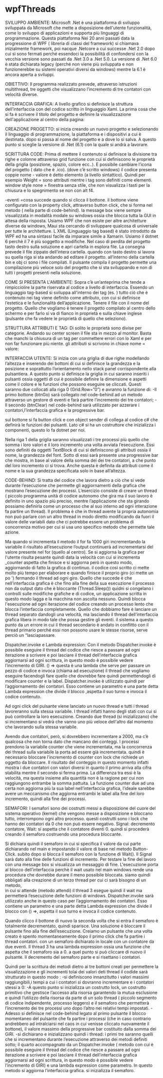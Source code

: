 # wpfThreads

SVILUPPO AMBIENTE:
Microsoft .Net è una piattaforma di sviluppo sviluppata da Microsoft che mette a disposizione dell'utente funzionalità, come lo sviluppo di applicazioni e supporta più linguaggi di programmazione.
Questa piattaforma 
Nei 20 anni passati data la progressione di WPF ( libreria di classi del framework) si chiamava inizialmente framework, poi nacque .Netcore a cui successe .Net 2.0 dopo cui si sono fermati perché essendoci  la possibilità di confondersi con la vecchia versione sono passati da .Net 3.0 a .Net 5.0.
La versione di .Net 6.0 è stata dichiarata legacy (perché non viene più sviluppata e non funzionerebbe su sistemi operativi diversi da windows) mentre la 6.1 è ancora aperta a sviluppi.


OBIETTIVO:
Il programma realizzato prevede, attraverso istruzioni multithread, tre oggetti che visualizzano l’incremento di tre contatori con velocità diverse.

INTERFACCIA GRAFICA:
A livello grafico si definisce la struttura dell’interfaccia con del codice scritto in linguaggio Xaml. La prima cosa che si fa è scrivere il titolo del progetto e definire la visualizzazione dell'applicazione al centro della pagina:

CREAZIONE PROGETTO:
si inizia creando un nuovo progetto e selezionando  il linguaggio di programmazione, la piattaforma  e i dispositivi a cui è destinata.
dopo si passa al nome del progetto e a dove lo si salva.
A questo punto si sceglie la versione di .Net (6.1) con la quale si andrà a lavorare.

SCRITTURA CODE:
Prima di mettere il contenuto si definisce la divisione tra righe e colonne attraverso grid funzione con cui si definiscono le proprietà della griglia (posizione, spazio, colore ecc..). E possibile cambiare l’icona del progetto ( dato che è .ico). (dove c’è scritto windows) il codice presenta coppie nome - valore
è detto elemento (a livello sintattico). Quindi  per esempio Weight = sono attributi mentre
i tag sono definiti come elementi. window style none = finestra senza stile, che non visualizza i tasti per la chiusura e lo spegnimento se non con alt f4.

-eventi =cosa succede quando si clicca il bottone. 
il bottone viene configurato con la property click, attraverso button click, che si forma nel metodo ( nella parte di code-behind).
la message box viene sempre visualizzata in modalità modale su windows ossia che blocca tutta la GUI in attesa della risposta.
Usiamo WPF che non esiste per altre architetture diverse da windows, Maui sta cercando di sviluppare qualcosa di universale per tutte le architetture. L XML (Linguaggio tag based)  è stato introdotto da WPF ed ha una sintassi facile da imparare simile a Xamarin. 
Usiamo il dotnet 6 perchè il 7 è più soggetto a modifiche.
Nel caso di perdita del progetto tasto destro sulla soluzione e apri cartella in esplora file.
La consegna prevede il file zippato dell’intera cartella. 
 quando con tasto destro si lavora su quella riga si sta andando ad editare il progetto.
all’interno della cartella bin e obj  ci sono i file compilati.
Il pulsante compila il progetto permette una compilazione più veloce solo del progetto che si sta sviluppando e non di tutti i progetti presenti nella soluzione. 

COME SI PRESENTA L'AMBIENTE:
Sopra c’è un’anteprima che tende  a rimpicciolire la parte riservata al codice a livello di interfaccia. Essendo un linguaggio tag-based si sviluppa all'interno dei tag (es. <Grid>)
tutto ciò che è contenuto nei tag viene definito come attributo, con cui si definisce l’estetica e le funzionalità dell’applicazione.
  Tenere il file con il nome del progetto.
Quello che vogliamo è tenere il progetto compilato al centro dello schermo e per farlo si va di fianco  in proprietà e sulla chiave inglese (pulsante che fa vedere le proprietà di quello che seleziono).
  
  STRUTTURA ATTRIBUTI E TAG:
Di solito le proprietà sono divise per categorie.
Andando su center screen il file sta in mezzo al monitor. 
Basta che manchi la chiusura di un tag per commettere errori con lo Xaml e per non far funzionare più niente.
gli attributi si scrivono in chiave nome = valore:
  
  
  INTERFACCIA UTENTE:
Si inizia con una griglia di due righe modellando l’altezza e inserendo dei bottoni di cui si definisce la grandezza e la posizione e soprattutto l’orientamento nello stack panel corrispondente alla pulsantiera.
  A questo punto si definisce la griglia in cui saranno inseriti i pulsanti ossia oggetti di cui è possibile definire la dimensione e aspetti come il colore e le funzioni che possono eseguire se cliccati. Questi saranno due collocati alla riga 0 (Grid.Row=”0”) e avranno la funzione di:
-Il primo bottone (btnGo) sarà collegato nel code-behind ad un metodo attraverso un gestore di eventi e farà partire l’incremento dei tre contatori;
-ll secondo (btnClear) nel code-behind sarà utilizzato per azzerare i contatori,l’interfaccia grafica e la progressive bar.

sul bottone si fa button click e con object sender di collega al codice c# che definirà le funzioni dei pulsanti.
Lato c# si ha un costruttore che inizializza i componenti, questo lo fa dotnet per noi. 
  
Nella riga 1 della griglia saranno visualizzati i tre processi più quello che somma i loro valori e il loro incremento una volta avviata l’esecuzione. Essi sono definiti da oggetti TextBlock di cui si definiscono gli attributi ossia il nome, la grandezza del font. Sotto di essi sarà presente una progressive bar che mostra, in base al valore della somma dei dei tre contatori, a che punto del loro incremento ci si trova. Anche questa è definita da attributi come il nome e la sua grandezza specificata  solo in base all’altezza.

  
CODE-BEHIND:
Si tratta del codice che lavora dietro a ciò che si vede durante l’esecuzione che permette gli aggiornamenti della grafica che mostrano l’esecuzione dei processi.
L’esercizio consiste di creare un thread ( piccolo programma unità di codice autonomo che gira ma il suo lavoro è definito in uno spazio più preciso, mentre l’applicazione che sta girando possiamo definirla come un processo che al suo interno ad ogni interazione fa partire un thread).
Il problema è che in thread avente la propria autonomia non può parlare con un altro thread in modo diretto modificando da fuori il valore delle variabili dato che ci potrebbe essere un problema di concorrenza motivo per cui si usa uno specifico metodo che permette tale azione.

Ma quando si incrementa il metodo il for fa 1000 giri incrementando la variabile il risultato all’esecuzione l’output continuerà ad incrementarsi del valore presente nel for (quello al centro). Se si aggiorna la grafica per l'utente risulta pesante quindi data la velocità con cui si incrementa _counter aspetta che finisce e si aggiorna però in questo modo, aggiornando di fatto la grafica di continuo.  il codice così scritto ci mette molto più tempo per elaborare e quando finisce il proprio giro (ci mette un po ') fermando il thread ad ogni giro. Quello che succede  è che nell’interfaccia grafica è che fino alla fine della sua esecuzione il processo non da output dato che è bloccante (Thread.Sleep()) quidni si congelano i controlli sulle modifiche grafiche e di codice, un applicazione scritta in questo modo lagga e la macchina non ascolta nessuno. Quindi blocca l'esecuzione ad ogni iterazione del codice creando un processo lento che blocca l’interfaccia completamente. Quello che dobbiamo fare è lanciare un thread separato dandogli una velocità, ma lasciando il thread dell’interfaccia grafica libera in modo tale che possa gestire gli eventi.
il sistema a questo punto da un errore in cui il thread secondario è andato in conflitto con il thread primario perché essi non possono usare le stesse risorse, serve perciò un “lasciapassare. 
  
Dispatcher.invoke e Lambda expression:
 Con il metodo Dispatcher.invoke è possibile eseguire il thread del codice che riesce a passare ad ogni iterazione a scrivere e poi lasciare il thread dell’interfaccia grafica aggiornarsi ad ogni scrittura, in questo modo è possibile vedere l’incremento di GIRI.
() =>  questa è una lambda che serve per passare un pezzo di codice e invoca (chiama ad esecuzione)  il thread che vogliamo eseguire facendogli fare quello che dovrebbe fare quindi permettendogli di modificare counter e la label.
Dispatcher.invoke è utilizzato quindi per l’aggiornamento dei contatori. Esso contiene un parametro e una parte detta Lambda expression che divide il blocco    ,aspetta il suo turno e invoca il codice contenuto. 
  
Ad ogni click del pulsante viene lanciato un nuovo thread e tutti i thread lavoreranno sulla stessa variabile. I thread  infatti hanno degli stati con cui si può controllare la loro esecuzione. Creando due thread (si inizializzano) che si incrementano si vedrà che vanno uno più veloce dell'altro dal momento che lavorando sulla stessa variabile. 
  
Avendo due contatori, però, si dovrebbero incrementare a 2000, ma c’è qualcosa che non torna dato che mancano dei conteggi. I processi prendono la variabile counter che viene incrementata, ma la concorrenza dei thread sulla variabile la porta ad essere già incrementata. 
  quindi è necessario bloccare l’incremento di counter con lock  che richiede un oggetto da bloccare.
Il risultato del conteggio in questo momento infatti mostra i due contatori con valori diversi in quanto il primo arriva alla cifra stabilita mentre il secondo si ferma prima. La differenza tra essi è la velocità, ma questa insieme alla quantità non è la ragione per cui non raggiungono entrambe la somma pattuita.
La funzione counter due ad una certa non aggiorna più la sua label nell’interfaccia grafica, l’ideale sarebbe avere un meccanismo che aggiorna entrambi le label alla fine del loro incremento, quindi alla fine dei processi.

  
SEMAFORI:
I semafori sono dei costrutti messi a disposizione del cuore del sistema operativo (kernel) che vengono messe a disposizione e bloccano tutto, interrompono ogni altro processo. questi costrutti sono i lock che hanno dei contatori da 0 che non può essere negativo. Signal: decremento contatore, Wait: si aspetta che il contatore diventi 0. quindi si procederà creando il semaforo costruendo una procedura bloccante.

Si dichiara quindi il semaforo in cui si specifica il valore da cui parte dichiarando nel main e impostando il valore di base nel metodo Button-Click. subito dopo si blocca il semaforo con la funzione di Wait(). 
Il Signal sarà dato alla fine delle funzioni di incremento.
Per testare la fine del lavoro con una message box si visualizza un messaggio di fine. 
L'esecuzione porta al blocco dell’interfaccia perchè il wait usato nel main windows rende una procedura che dovrebbe durare il meno possibile bloccata. 
siamo quindi obbligati alla creazione di un terzo thread per cui ci sarà bisogno di un metodo,  
in cui si attende (metodo attendi) il thread 3 esegue quindi il wait ma permetterà l’esecuzione delle funzioni di windows.
Dispatcher.invoke sarà utilizzato anche in questo caso per l’aggiornamento dei contatori. Esso contiene un parametro e una parte detta Lambda expression che divide il blocco con   () =>, aspetta il suo turno e invoca il codice contenuto.
  
Quando clicco il bottone di nuovo la seconda volta che si entra il semaforo è totalmente decrementato, quindi sparisce. Una soluzione è bloccare il pulsante fino alla fine dell’esecuzione.
Creiamo un pulsante che una volta creato è spento momentaneamente dopo il primo click che fa partire i thread contatori. con un semaforo dichiarato in locale  con un contatore da due eventi.
Il thread 3 ha una lambda expression ossia una funzione che aspetta che il semaforo sia a 0. 
a quel punto si può cliccare di nuovo  il pulsante. Il decremento del semaforo parte e si risettano i contatori.

Quindi per la scrittura dei metodi dietro ai tre bottoni creati per permettere la visualizzazione e gli incrementi tolai dei valori deti thread il codide sarà strutturato in questo modo :
-si definiscono innanzitutto i valori massimi raggiungibili,i tempi a cui i contatori si dovranno incrementare e i contatori stessi a 0:
-A questo punto si inizializza un costrutto lock, un costrutto primitivo che gestisce l’accesso alla risorsa garantendo la mutua esclusione e quindi l’utilizzo della risorsa da parte di un solo thread ( piccolo segmento di codice indipendente, processo leggero) e il semaforo che permetterà l’incremento dei tre processi uno dopo l’altro nei relativi tempi impostati.
-Adesso si definisce nel code-behind legato al primo pulsante il blocco momentaneo del pulsante che fa partire i processi (che in caso contrario andrebbero ad intralciarsi nel caos in cui venisse cliccato nuovamente il bottone), il valore massimo della progressive bar costituito dalla somma dei GiRI.
-si dichiarano e inizializzano quindi i thread:
  i primi tre saranno quelli che si incrementano durante l’esecuzione attraverso dei metodi definiti sotto;
  il quarto accompagnato da un  Dispatcher.invoke ( metodo con cui è  possibile eseguire il thread del codice che riesce a passare ad ogni iterazione a scrivere e poi   lasciare il thread dell’interfaccia grafica aggiornarsi ad ogni scrittura, in questo modo è possibile vedere l’incremento di GIRI) e una lambda expression come         parametro. In questo metodo si aggiorna l’interfaccia grafica.
  si inizializza il semaforo.

